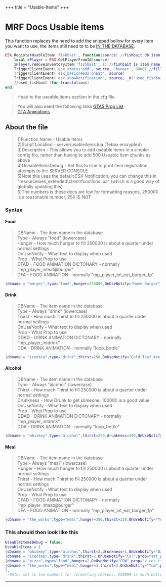 +++
title = "Usable-Items"
+++

# MRF Docs Usable items  

This function replaces the need to add the snipped bellow for every item you want to use, the items still need to to be [IN THE DATABASE](../core/dbitems).  

```lua
ESX.RegisterUsableItem('fishbait', function(source) //fishbait db item name 
    local xPlayer = ESX.GetPlayerFromId(source)
    xPlayer.removeInventoryItem('fishbait', 1) //fishbait is item name in db
    TriggerClientEvent('esx_status:add', source, 'hunger', 8000) //fill food
    TriggerClientEvent('esx_basicneeds:onEat', source)
    TriggerClientEvent('esx:showNotification', source, _U('used_fishbait')) 
    //used_fishbait (for translations)
end)
```  

> Head to the useable items section in the cfg file.  

> You will also need the following links
[GTA5 Prop List](https://gtahash.ru/)  
[GTA Animations](https://alexguirre.github.io/animations-list/)

## About the file  

> 1)Function Name - Usable Items  
> 2)Script Location - server/usableitems.lua (Tebex encrypted)  
> 3)Description - This allows you to add useable items in a simpler config file, rather than having to add 500 Useable item chunks as above  
> 4)UseableItemsDebug - Set this to true to print item registration attempts to the SERVER CONSOLE  
> 5)Note this uses the default ESX Notification, you can change this in "resources\es_extended\client\functions.lua" (which is a good way of globally updating this)  
> 6)The numbers is these docs are low for formatting reasons, 250000 is a reasonable number, 250 IS NOT

### Syntax

#### Food  

>DBName - The item name in the database  
Type - Always "food" (lowercase)  
Hunger - How much hunger to fill 250000 is about a quarter under normal settings  
OnUseNotify - What text to display when used  
Prop - What Prop to use  
DFAD - FOOD ANIMATION DICTONARY - normally "mp_player_inteat@burger"  
DFA - FOOD ANIMATION - normally "mp_player_int_eat_burger_fp"  

```lua
{dbname = "burger",type="food",hunger=250000,OnUseNotify="Hmmm Burger", prop="prop_cs_burger_01", DFAD = "mp_player_inteat@burger" , DFA = "mp_player_int_eat_burger_fp"},
```

#### Drink  

> DBName - The item name in the database  
Type - Always "drink" (lowercase)  
Thirst - How much Thirst to fill 250000 is about a quarter under normal settings  
OnUseNotify - What text to display when used  
Prop - What Prop to use  
DDAD - DRINK ANIMATION DICTONARY - normally "mp_player_intdrink"  
DDA - DRINK ANIMATION - normally "loop_bottle"  


```lua
{dbname = "icedtea",type="drink",thirst=250,OnUseNotify="Cold Tea? Are you high?",prop="stt_prop_lives_bottle", DDAD = "mp_player_intdrink", DDA = "loop_bottle"},
```

#### Alcohol  

> DBName - The item name in the database  
Type - Always "alcohol" (lowercase)  
Thirst - How much Thirst to fill 250000 is about a quarter under normal settings  
Drunkness - How Drunk to get someone, 100000 is a good value  
OnUseNotify - What text to display when used  
Prop - What Prop to use  
DDAD - DRINK ANIMATION DICTONARY - normally "mp_player_intdrink"  
DDA - DRINK ANIMATION - normally "loop_bottle" 

```lua
{dbname = "whiskey",type="alcohol",thirst=250,drunkness=300,OnUseNotify="Hmmm",prop="prop_cs_whiskey_bottle", DDAD = "mp_player_intdrink", DDA = "loop_bottle"},
```

#### Meal

> DBName - The item name in the database  
Type - Always "meal" (lowercase)  
Hunger - How much hunger to fill 250000 is about a quarter under normal settings  
Thirst - How much Thirst to fill 250000 is about a quarter under normal settings  
OnUseNotify - What text to display when used  
Prop - What Prop to use  
DFAD - FOOD ANIMATION DICTONARY - normally "mp_player_inteat@burger"  
DFA - FOOD ANIMATION - normally "mp_player_int_eat_burger_fp"  

```lua
{dbname = "the_works",type="meal",hunger=300,thirst=320,OnUseNotify="Yummy!",prop="v_res_tt_pizzaplate",  DFAD = 'mp_player_inteat@burger' , DFA ='mp_player_int_eat_burger_fp'},
```

### This should then look like this  

```lua
UseableItemsDebug = false,
UseableItems = {
{dbname = "whiskey",type="alcohol",thirst=2,drunkness=1,OnUseNotify="Dang",prop="prop_cs_whiskey_bottle", DDAD = "mp_player_intdrink", DDA = "loop_bottle"},
{dbname = "icedtea",type="drink",thirst=2,OnUseNotify="Co?",prop="stt_prop_lives_bottle", DDAD = 'mp_player_intdrink', DDA = 'loop_bottle'},
{dbname = "pizza",type="food",hunger=2,OnUseNotify="COW",prop="v_res_tt_pizzaplate",  DFAD = 'mp_player_inteat@burger' , DFA = 'mp_player_int_eat_burger_fp'},
{dbname = "the_works",type="meal",hunger=3,thirst=3,OnUseNotify="Yum",prop="v_res_tt_pizzaplate",  DFAD = 'mp_player_inteat@burger' , DFA = 'mp_player_int_eat_burger_fp'},
},
--Note, set to low numbers for formatting reasons, 250000 is much better choice
```

---

